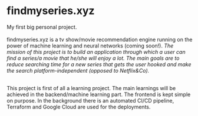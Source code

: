# findmyseries.xyz
My first big personal project. </br> </br>
findmyseries.xyz is a tv show/movie recommendation engine running on the power of machine learning and neural networks (coming soon!).
*The mission of this project is to build an application through which a user can find a series/a movie that he/she will enjoy a lot. The main goals are to reduce searching time for a new series that gets the user hooked and make the search platform-independent (opposed to Netflix&Co).* </br></br>

This project is first of all a learning project. The main learnings will be achieved in the backend/machine learning part. The frontend is kept simple on purpose. In the background there is an automated CI/CD pipeline, Terraform and Google Cloud are used for the deployments.
